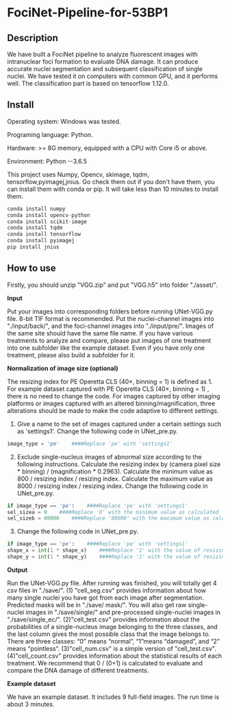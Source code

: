 # FociNet-Pipeline-for-53BP1

## **Description**

We have built a FociNet pipeline to analyze fluorescent images with intranuclear foci formation to evaluate DNA damage. It can produce accurate nuclei segmentation and subsequent classification of single nuclei. We have tested it on computers with common GPU, and it performs well. The classification part is based on tensorflow 1.12.0.

## **Install**

Operating system: Windows was tested.

Programing language: Python.

Hardware: >= 8G memory, equipped with a CPU with Core i5 or above.

Environment: Python --3.6.5

This project uses Numpy, Opencv, skimage, tqdm, tensorflow,pyimagej,jnius. Go check them out if you don't have them, you can install them with conda or pip. It will take less than 10 minutes to install them. 

```python
conda install numpy
conda install opencv-python
conda install scikit-image
conda install tqdm
conda install tensorflow
conda install pyimagej
pip install jnius
```

## **How to use**

Firstly, you should unzip "VGG.zip" and put "VGG.h5" into folder "./asset/".

**Input**

Put your images into corresponding folders before running UNet-VGG.py file. 8-bit TIF format is recommended. Put the nuclei-channel images into "./input/back/", and the foci-channel images into "./input/pre/". Images of the same site should have the same file name. If you have various treatments to analyze and compare, please put images of one treatment into one subfolder like the example dataset. Even if you have only one treatment, please also build a subfolder for it. 

**Normalization of image size (optional)**

The resizing index for PE Operetta CLS (40×, binning = 1) is defined as 1. For example dataset captured with PE Operetta CLS (40×, binning = 1) , there is no need to change the code. For images captured by other imaging platforms or images captured with an altered binning/magnification, three alterations should be made to make the code adaptive to different settings.
1. Give a name to the set of images captured under a certain settings such as 'settings1'. Change the following code in UNet_pre.py. 

  ```python
  image_type = 'pe'    ####Replace 'pe' with 'settings1'
  ```

2. Exclude single-nucleus images of abnormal size according to the following instructions. Calculate the resizing index by (camera pixel size * binning) / (magnification * 0.2963). Calculate the minimum value as 800 / resizing index / resizing index. Calculate the maximum value as 8000 / resizing index / resizing index. Change the following code in UNet_pre.py. 

  ```python
  if image_type == 'pe':    ####Replace 'pe' with 'settings1'
  sel_sizea = 0    ####Replace '0' with the minimum value as calculated
  sel_sizeb = 80000    ####Replace '80000' with the maximum value as calculated
  ```

3. Change the following code in UNet_pre.py. 

  ```python
  if image_type == 'pe':    ####Replace 'pe' with 'settings1'
  shape_x = int(1 * shape_x)    ####Replace '1' with the value of resizing index as calculated
  shape_y = int(1 * shape_y)    ####Replace '1' with the value of resizing index as calculated
  ```

**Output**

Run the UNet-VGG.py file. After running was finished, you will totally get 4 csv files in "./save/". (1) "cell_seg.csv" provides information about how many single nuclei you have got from each image after segmentation. Predicted masks will be in "./save/ mask/". You will also get raw single-nuclei images in "./save/single/" and pre-processed single-nuclei images in "./save/single_ec/". (2)"cell_test.csv" provides information about the probabilities of a single-nucleus image belonging to the three classes, and the last column gives the most possible class that the image belongs to. There are three classes: “0” means “normal”, “1”means “damaged”, and “2” means “pointless”. (3)"cell_num.csv" is  a simple version of "cell_test.csv". (4)"cell_count.csv" provides information about the statistical results of each treatment. We recommend that 0 / (0+1) is calculated to evaluate and compare the DNA damage of different treatments.

**Example dataset**

We have an example dataset. It includes 9 full-field images. The run time is about 3 minutes.
